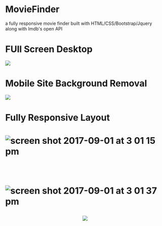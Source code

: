 # MovieFinder
a fully responsive movie finder built with HTML/CSS/Bootstrap/Jquery along with Imdb's open API

<h1>FUll Screen Desktop</h1>
<img src="https://user-images.githubusercontent.com/13370622/29989266-c0355f5c-8f26-11e7-8bdd-ebeaea4d8974.png">
<br>

<h1>Mobile Site Background Removal</h1>
<img src="https://user-images.githubusercontent.com/13370622/29989298-e6079740-8f26-11e7-9b59-cf15dd34c799.png">
<br>

<h1>Fully Responsive Layout<h1>

![screen shot 2017-09-01 at 3 01 15 pm](https://user-images.githubusercontent.com/13370622/29989315-0679093c-8f27-11e7-88e1-44674c3a4028.png)

<br>

![screen shot 2017-09-01 at 3 01 37 pm](https://user-images.githubusercontent.com/13370622/29989324-154b7e22-8f27-11e7-8737-8e4df8de4da8.png)
<br>
<div style="text-align:center;">
<img src="https://user-images.githubusercontent.com/13370622/29989326-16467804-8f27-11e7-9a87-b38b416cb7ea.png">
<div>

